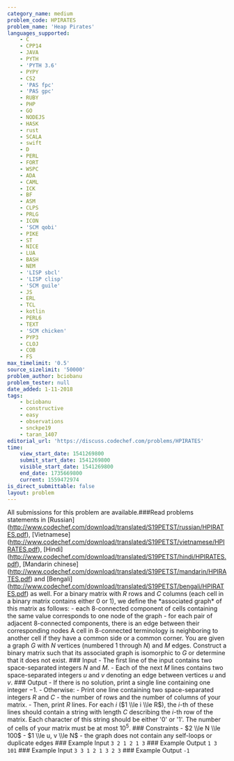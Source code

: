 ```yaml
---
category_name: medium
problem_code: HPIRATES
problem_name: 'Heap Pirates'
languages_supported:
    - C
    - CPP14
    - JAVA
    - PYTH
    - 'PYTH 3.6'
    - PYPY
    - CS2
    - 'PAS fpc'
    - 'PAS gpc'
    - RUBY
    - PHP
    - GO
    - NODEJS
    - HASK
    - rust
    - SCALA
    - swift
    - D
    - PERL
    - FORT
    - WSPC
    - ADA
    - CAML
    - ICK
    - BF
    - ASM
    - CLPS
    - PRLG
    - ICON
    - 'SCM qobi'
    - PIKE
    - ST
    - NICE
    - LUA
    - BASH
    - NEM
    - 'LISP sbcl'
    - 'LISP clisp'
    - 'SCM guile'
    - JS
    - ERL
    - TCL
    - kotlin
    - PERL6
    - TEXT
    - 'SCM chicken'
    - PYP3
    - CLOJ
    - COB
    - FS
max_timelimit: '0.5'
source_sizelimit: '50000'
problem_author: bciobanu
problem_tester: null
date_added: 1-11-2018
tags:
    - bciobanu
    - constructive
    - easy
    - observations
    - snckpe19
    - taran_1407
editorial_url: 'https://discuss.codechef.com/problems/HPIRATES'
time:
    view_start_date: 1541269800
    submit_start_date: 1541269800
    visible_start_date: 1541269800
    end_date: 1735669800
    current: 1559472974
is_direct_submittable: false
layout: problem
---
```

All submissions for this problem are available.\###Read problems statements in \[Russian\](http://www.codechef.com/download/translated/S19PETST/russian/HPIRATES.pdf), \[Vietnamese\](http://www.codechef.com/download/translated/S19PETST/vietnamese/HPIRATES.pdf), \[Hindi\](http://www.codechef.com/download/translated/S19PETST/hindi/HPIRATES.pdf), \[Mandarin chinese\](http://www.codechef.com/download/translated/S19PETST/mandarin/HPIRATES.pdf) and \[Bengali\](http://www.codechef.com/download/translated/S19PETST/bengali/HPIRATES.pdf) as well. For a binary matrix with $R$ rows and $C$ columns (each cell in a binary matrix contains either $0$ or $1$), we define the \*associated graph\* of this matrix as follows: - each $8$-connected component of cells containing the same value corresponds to one node of the graph - for each pair of adjacent $8$-connected components, there is an edge between their corresponding nodes A cell in 8-connected terminology is neighboring to another cell if they have a common side or a common corner. You are given a graph $G$ with $N$ vertices (numbered $1$ through $N$) and $M$ edges. Construct a binary matrix such that its associated graph is isomorphic to $G$ or determine that it does not exist. ### Input - The first line of the input contains two space-separated integers $N$ and $M$. - Each of the next $M$ lines contains two space-separated integers $u$ and $v$ denoting an edge between vertices $u$ and $v$. ### Output - If there is no solution, print a single line containing one integer $-1$. - Otherwise: - Print one line containing two space-separated integers $R$ and $C$ - the number of rows and the number of columns of your matrix. - Then, print $R$ lines. For each $i$ ($1 \\le i \\le R$), the $i$-th of these lines should contain a string with length $C$ describing the $i$-th row of the matrix. Each character of this string should be either '0' or '1'. The number of cells of your matrix must be at most $10^5$. ### Constraints - $2 \\le N \\le 100$ - $1 \\le u, v \\le N$ - the graph does not contain any self-loops or duplicate edges ### Example Input ``` 3 2 1 2 1 3 ``` ### Example Output ``` 1 3 101 ``` ### Example Input ``` 3 3 1 2 1 3 2 3 ``` ### Example Output ``` -1 ```
